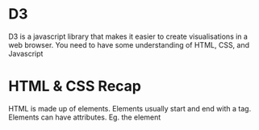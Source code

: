 # D3

D3 is a javascript library that makes it easier to create visualisations in a web browser.
You need to have some understanding of HTML, CSS, and Javascript

# HTML & CSS Recap
HTML is made up of elements. Elements usually start and end with a tag. Elements can have attributes. Eg. the element *<style>* can have the attribute *type*. Elements can be nested inside each other, and so can have a parent/child heirarchy.

```  
  <!DOCTYPE html>
    <head>
      <style type="text/css">
    
      </style>
      <title>D3 Guide</title>
    </head>
    <body>
      <h1>Page One Heading</h1>
      <p>Paragraph of text.</p>
    </body>
```

## CSS
CSS consists of selectors and rules. Selectors are the names of the HTML elements or classes that the styles will apply to; Rules are defined within curly brackets { }  
```
  p { font-family: sans-serif;
      color: lime;
    }
```

## SVG
D3 creates visualisations by using the <SVG> element (Scalable Vector Graphics) - this draws shapes (eg. circles, rectangles, lines etc..) based on given parameters. In raw HTML this looks like:   

```
  <svg width="100" height="100">
      <circle cx="50" cy="50" r="20"  fill="orange" stroke="gray" stroke-width="2"/>
      <rect x="10" y="10" width="50" height="50" fill="lime" stroke-width="4" stroke="pink" />
      <line x1="20" y1="40" x2="90" y2="90" stroke="blue" stroke-width="4" />
  </svg>
```

# Javascript Recap
Variables can be defined and can contain numbers or strings.
  var = 123;

An *array* can be created [ ]. Values can be referenced using the position in the array eg. cars[0] = Saab
  var cars = ["Saab", "Volvo", "BMW"];

*functions* can created using as shown below:
  function myFunction() { alert( cars[1] ); }

An *object* can created using { }, and are made of key:value pairs. Values can be numbers, strings, arrays, objects or functions. A value can be referenced using the object and key name separated by a period eg. people.lastName = Doe
var people = {firstName:"John", lastName:"Doe"};     


# D3 Explained
The basic D3 code below finds the <body> element and inserts an <svg> element inside it: 
  d3.select("body").append("svg");

The D3 library is an object made up of lots of functions. *select* is a one of these functions (nb. functions that are part of an object are referred to as *methods*). D3 lets you chain its functions/methods using the . eg d3.method1().method2().method3()    
```
  var svg = d3.select("body")
              .append("svg")
              .attr("width", 1500)
              .attr("height", 1500);
                    
  svg.append("g")
        .attr("class", "x axis")
        .attr("transform", "translate(0," + plotheight + ")") 
        .call(xAxis)
        .append("text")
        .attr("class", "label")
        .attr("x", plotwidth /2 )
        .attr("y", margin.bottom )
        .text(“Date”);                    
```

# Common D3 methods
The function for reading CSV files: 
  d3.csv("dataset.csv",
         function(error, mydata) {  }
  )

